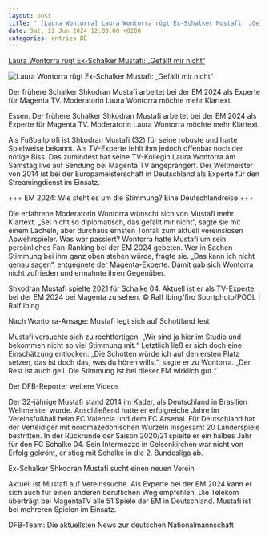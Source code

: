```yaml
---
layout: post
title: " [Laura Wontorra] Laura Wontorra rügt Ex-Schalker Mustafi: „Gefällt mir nicht“"
date: Sat, 22 Jun 2024 12:00:00 +0200
categories: entries DE
---
```

[Laura Wontorra rügt Ex-Schalker Mustafi: „Gefällt mir nicht“](https://www.waz.de/sport/fc-schalke-04/article406630629/laura-wontorra-ruegt-ex-schalker-mustafi-gefaellt-mir-nicht.html)

![Laura Wontorra rügt Ex-Schalker Mustafi: „Gefällt mir nicht“](https://img.sparknews.funkemedien.de/406288327/406288327_1719061597_v16_9_1600.jpeg)

Der frühere Schalker Shkodran Mustafi arbeitet bei der EM 2024 als Experte für Magenta TV. Moderatorin Laura Wontorra möchte mehr Klartext.

Essen. Der frühere Schalker Shkodran Mustafi arbeitet bei der EM 2024 als Experte für Magenta TV. Moderatorin Laura Wontorra möchte mehr Klartext.

Als Fußballprofi ist Shkodran Mustafi (32) für seine robuste und harte Spielweise bekannt. Als TV-Experte fehlt ihm jedoch offenbar noch der nötige Biss. Das zumindest hat seine TV-Kollegin Laura Wontorra am Samstag live auf Sendung bei Magenta TV angeprangert. Der Weltmeister von 2014 ist bei der Europameisterschaft in Deutschland als Experte für den Streamingdienst im Einsatz.

+++ EM 2024: Wie steht es um die Stimmung? Eine Deutschlandreise +++

Die erfahrene Moderatorin Wontorra wünscht sich von Mustafi mehr Klartext. „Sei nicht so diplomatisch, das gefällt mir nicht“, sagte sie mit einem Lächeln, aber durchaus ernsten Tonfall zum aktuell vereinslosen Abwehrspieler. Was war passiert? Wontorra hatte Mustafi um sein persönliches Fan-Ranking bei der EM 2024 gebeten. Wer in Sachen Stimmung bei ihm ganz oben stehen würde, fragte sie. „Das kann ich nicht genau sagen“, entgegnete der Magenta-Experte. Damit gab sich Wontorra nicht zufrieden und ermahnte ihren Gegenüber.

Shkodran Mustafi spielte 2021 für Schalke 04. Aktuell ist er als TV-Experte bei der EM 2024 bei Magenta zu sehen. © Ralf Ibing/firo Sportphoto/POOL | Ralf Ibing

Nach Wontorra-Ansage: Mustafi legt sich auf Schottland fest

Mustafi versuchte sich zu rechtfertigen. „Wir sind ja hier im Studio und bekommen nicht so viel Stimmung mit.“ Letztlich ließ er sich doch eine Einschätzung entlocken: „Die Schotten würde ich auf den ersten Platz setzen, das ist doch das, was du hören willst“, sagte er zu Wontorra. „Der Rest ist auch geil. Die Stimmung ist bei dieser EM wirklich gut.“

Der DFB-Reporter weitere Videos

Der 32-jährige Mustafi stand 2014 im Kader, als Deutschland in Brasilien Weltmeister wurde. Anschließend hatte er erfolgreiche Jahre im Vereinsfußball beim FC Valencia und dem FC Arsenal. Für Deutschland hat der Verteidiger mit nordmazedonischen Wurzeln insgesamt 20 Länderspiele bestritten. In der Rückrunde der Saison 2020/21 spielte er ein halbes Jahr für den FC Schalke 04. Sein Intermezzo in Gelsenkirchen war nicht von Erfolg gekrönt, er stieg mit Schalke in die 2. Bundesliga ab.

Ex-Schalker Shkodran Mustafi sucht einen neuen Verein

Aktuell ist Mustafi auf Vereinssuche. Als Experte bei der EM 2024 kann er sich auch für einen anderen beruflichen Weg empfehlen. Die Telekom überträgt bei MagentaTV alle 51 Spiele der EM in Deutschland. Mustafi ist bei mehreren Spielen im Einsatz.

DFB-Team: Die aktuellsten News zur deutschen Nationalmannschaft

